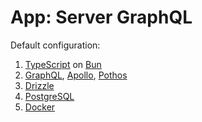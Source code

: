 # App: Server GraphQL

Default configuration:

1. [TypeScript](docs/typescript.md) on [Bun](docs/bun.md)
2. [GraphQL](docs/graphql.md), [Apollo](docs/apollo.md), [Pothos](docs/graphql-pothos.md)
3. [Drizzle](docs/drizzle.md)
4. [PostgreSQL](docs/postgresql.md)
5. [Docker](docs/docker.md)
